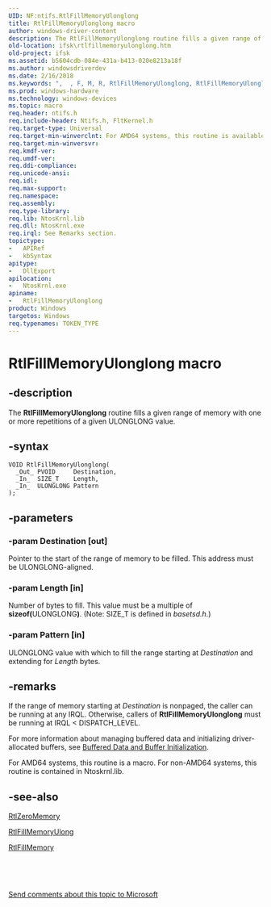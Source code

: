 ```yaml
---
UID: NF:ntifs.RtlFillMemoryUlonglong
title: RtlFillMemoryUlonglong macro
author: windows-driver-content
description: The RtlFillMemoryUlonglong routine fills a given range of memory with one or more repetitions of a given ULONGLONG value.
old-location: ifsk\rtlfillmemoryulonglong.htm
old-project: ifsk
ms.assetid: b5604cdb-084e-431a-b413-020e8213a18f
ms.author: windowsdriverdev
ms.date: 2/16/2018
ms.keywords: ",  , F, M, R, RtlFillMemoryUlonglong, RtlFillMemoryUlonglong routine [Installable File System Drivers], U, e, g, i, ifsk.rtlfillmemoryulonglong, l, m, n, ntifs/RtlFillMemoryUlonglong, o, r, rtlref_5e06d1be-accd-40f6-a5b1-2a3b39caacce.xml, t, y"
ms.prod: windows-hardware
ms.technology: windows-devices
ms.topic: macro
req.header: ntifs.h
req.include-header: Ntifs.h, FltKernel.h
req.target-type: Universal
req.target-min-winverclnt: For AMD64 systems, this routine is available on Microsoft Windows 2000 and later. For non-AMD64 systems, this routine is available on Windows 7 and later.
req.target-min-winversvr: 
req.kmdf-ver: 
req.umdf-ver: 
req.ddi-compliance: 
req.unicode-ansi: 
req.idl: 
req.max-support: 
req.namespace: 
req.assembly: 
req.type-library: 
req.lib: NtosKrnl.lib
req.dll: NtosKrnl.exe
req.irql: See Remarks section.
topictype:
-	APIRef
-	kbSyntax
apitype:
-	DllExport
apilocation:
-	NtosKrnl.exe
apiname:
-	RtlFillMemoryUlonglong
product: Windows
targetos: Windows
req.typenames: TOKEN_TYPE
---
```


# RtlFillMemoryUlonglong macro


## -description


The <b>RtlFillMemoryUlonglong</b> routine fills a given range of memory with one or more repetitions of a given ULONGLONG value. 


## -syntax


````
VOID RtlFillMemoryUlonglong(
  _Out_ PVOID     Destination,
  _In_  SIZE_T    Length,
  _In_  ULONGLONG Pattern
);
````


## -parameters




### -param Destination [out]

Pointer to the start of the range of memory to be filled. This address must be ULONGLONG-aligned.


### -param Length [in]

Number of bytes to fill. This value must be a multiple of <b>sizeof(</b>ULONGLONG<b>)</b>. (Note: SIZE_T is defined in <i>basetsd.h</i>.)


### -param Pattern [in]

ULONGLONG value with which to fill the range starting at <i>Destination</i> and extending for <i>Length</i> bytes.


## -remarks



If the range of memory starting at <i>Destination</i> is nonpaged, the caller can be running at any IRQL. Otherwise, callers of <b>RtlFillMemoryUlonglong</b> must be running at IRQL &lt; DISPATCH_LEVEL.

For more information about managing buffered data and initializing driver-allocated buffers, see <a href="https://msdn.microsoft.com/library/windows/hardware/ff540656">Buffered Data and Buffer Initialization</a>. 

For AMD64 systems, this routine is a macro.  For non-AMD64 systems, this routine is contained in Ntoskrnl.lib.




## -see-also

<a href="..\smclib\nf-smclib-rtlzeromemory.md">RtlZeroMemory</a>



<a href="..\ntifs\nf-ntifs-rtlfillmemoryulong.md">RtlFillMemoryUlong</a>



<a href="..\wdm\nf-wdm-rtlfillmemory.md">RtlFillMemory</a>



 

 

<a href="mailto:wsddocfb@microsoft.com?subject=Documentation%20feedback [ifsk\ifsk]:%20RtlFillMemoryUlonglong routine%20 RELEASE:%20(2/16/2018)&amp;body=%0A%0APRIVACY STATEMENT%0A%0AWe use your feedback to improve the documentation. We don't use your email address for any other purpose, and we'll remove your email address from our system after the issue that you're reporting is fixed. While we're working to fix this issue, we might send you an email message to ask for more info. Later, we might also send you an email message to let you know that we've addressed your feedback.%0A%0AFor more info about Microsoft's privacy policy, see http://privacy.microsoft.com/en-us/default.aspx." title="Send comments about this topic to Microsoft">Send comments about this topic to Microsoft</a>

